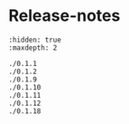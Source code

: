# Release-notes

```{toctree}
:hidden: true
:maxdepth: 2

./0.1.1
./0.1.2
./0.1.9
./0.1.10
./0.1.11
./0.1.12
./0.1.18

```
